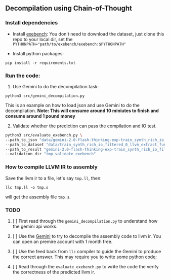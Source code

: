 

## Decompilation using Chain-of-Thought

### Install dependencies

- Install [exebench](https://github.com/summerspringwei/exebench): You don't need to download the dataset, just clone this repo to your local dir, set the `PYTHONPATH="path/to/exebench/exebench:$PYTHONPATH"`

- Install python packages: 
```shell
pip install -r requirements.txt
```


### Run the code:

1. Use Gemini to do the decompilation task:
```shell
python3 src/gemini_decompilation.py 
```
This is an example on how to load json and use Gemini to do the decompilation.
**Note: This will consume around 10 miniutes to finish and consume around 1 pound money**

2. Validate whether the prediction can pass the compilation and IO test.
```bash
python3 src/evaluate_exebench.py \
--path_to_json "data/gemini-2.0-flash-thinking-exp-train_synth_rich_io_filtered_0_llvm_extract_func_ir_assembly_O2_llvm_diff_sample_100_new.json", 
--path_to_dataset "data/train_synth_rich_io_filtered_0_llvm_extract_func_ir_assembly_O2_llvm_diff_sample_100", 
--path_to_result "gemini-2.0-flash-thinking-exp-train_synth_rich_io_filtered_0_llvm_extract_func_ir_assembly_O2_llvm_diff_sample_100_new_validate_exebench.json",
--validation_dir "tmp_validate_exebench"
```

### How to compile LLVM IR to assembly

Save the llvm ir to a file, let's say `tmp.ll`, then:
```shell
llc tmp.ll -o tmp.s
```
will get the assembly file `tmp.s`.


### TODO

1. [ ] First read through the `gemini_decompilation.py` to understand how the gemini api works.

2. [ ] Use the [Gemini](https://gemini.google.com) to try to decompile the assembly code to llvm ir.
You can open an premire account with 1 month free.

3. [ ] Use the feed back from `llc` compiler to guide the Gemini to produce the correct answer. This may require you to write some python code;

4. [ ] Read through the `evaluate_exebench.py` to write the code the verify the correctness of the predicted llvm ir.
